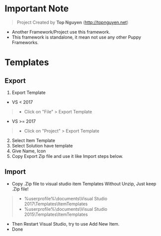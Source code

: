 ﻿# Important Note
> Project Created by **Top Nguyen** (http://topnguyen.net)
- Another Framework/Project use this framework.
- This framework is standalone, it mean not use any other Puppy Frameworks.

# Templates

## Export
1. Export Template
- VS < 2017
> - Click on "File" > Export Template

- VS >= 2017
> - Click on "Project" > Export Template

2. Select Item Template
3. Select Solution have template
4. Give Name, Icon
5. Copy Export Zip file and use it like Import steps below.

## Import
- Copy .Zip file to visual studio item Templates Without Unzip, Just keep .Zip file!
> - %userprofile%\documents\Visual Studio 2017\Templates\ItemTemplates
> - %userprofile%\documents\Visual Studio 2015\Templates\ItemTemplates

- Then Restart Visual Studio, try to use Add New Item.
- Done
